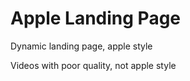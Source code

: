 # Apple Landing Page


Dynamic landing page, apple style

Videos with poor quality, not apple style
